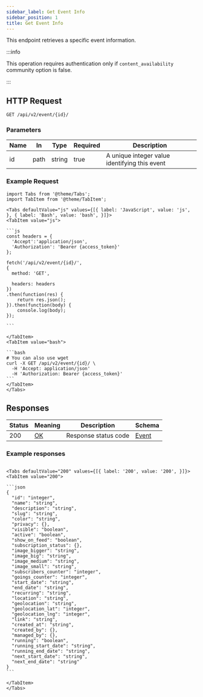 ```yaml
---
sidebar_label: Get Event Info
sidebar_position: 1
title: Get Event Info
---
```


This endpoint retrieves a specific event information.

:::info

This operation requires authentication only if `content_availability` community option is false.

:::


## HTTP Request

`GET /api/v2/event/{id}/`

### Parameters

| Name | In   | Type   | Required | Description                                      |
|------|------|--------|----------|--------------------------------------------------|
| id   | path | string | true     | A unique integer value identifying this event |

### Example Request

````mdx-code-block
import Tabs from '@theme/Tabs';
import TabItem from '@theme/TabItem';

<Tabs defaultValue="js" values={[{ label: 'JavaScript', value: 'js', }, { label: 'Bash', value: 'bash', }]}>
<TabItem value="js">

```js
const headers = {
  'Accept':'application/json',
  'Authorization': 'Bearer {access_token}'
};

fetch('/api/v2/event/{id}/',
{
  method: 'GET',

  headers: headers
})
.then(function(res) {
    return res.json();
}).then(function(body) {
    console.log(body);
});

```

</TabItem>
<TabItem value="bash">

```bash
# You can also use wget
curl -X GET /api/v2/event/{id}/ \
  -H 'Accept: application/json'
  -H 'Authorization: Bearer {access_token}'
```
</TabItem>
</Tabs>
````

## Responses
| Status | Meaning                                                 | Description          | Schema                                       |
|--------|---------------------------------------------------------|----------------------|----------------------------------------------|
| 200    | [OK](https://tools.ietf.org/html/rfc7231#section-6.3.1) | Response status code | [Event](/docs/apireference/v2/schemas/event) |

### Example responses


````mdx-code-block

<Tabs defaultValue="200" values={[{ label: '200', value: '200', }]}>
<TabItem value="200">

```json
{
  "id": "integer",
  "name": "string",
  "description": "string",
  "slug": "string",
  "color": "string",
  "privacy": {},
  "visible": "boolean",
  "active": "boolean",
  "show_on_feed": "boolean",
  "subscription_status": {},
  "image_bigger": "string",
  "image_big": "string",
  "image_medium": "string",
  "image_small": "string",
  "subscribers_counter": "integer",
  "goings_counter": "integer",
  "start_date": "string",
  "end_date": "string",
  "recurring": "string",
  "location": "string",
  "geolocation": "string",
  "geolocation_lat": "integer",
  "geolocation_lng": "integer",
  "link": "string",
  "created_at": "string",
  "created_by": {},
  "managed_by": {},
  "running": "boolean",
  "running_start_date": "string",
  "running_end_date": "string",
  "next_start_date": "string",
  "next_end_date": "string"
}
```

</TabItem>
</Tabs>
````




